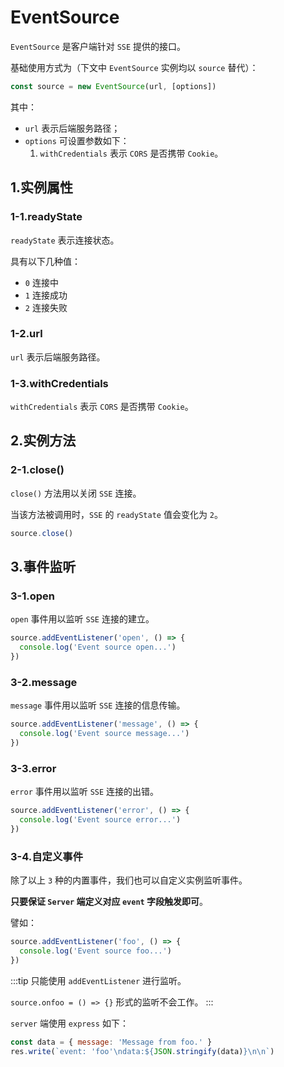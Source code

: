 # EventSource

`EventSource` 是客户端针对 `SSE` 提供的接口。

基础使用方式为（下文中 `EventSource` 实例均以 `source` 替代）：

```js
const source = new EventSource(url, [options])
```

其中：

- `url` 表示后端服务路径；
- `options` 可设置参数如下：
  1. `withCredentials` 表示 `CORS` 是否携带 `Cookie`。

## 1.实例属性

### 1-1.readyState

`readyState` 表示连接状态。

具有以下几种值：

- `0` 连接中
- `1` 连接成功
- `2` 连接失败

### 1-2.url

`url` 表示后端服务路径。

### 1-3.withCredentials

`withCredentials` 表示 `CORS` 是否携带 `Cookie`。

## 2.实例方法

### 2-1.close()

`close()` 方法用以关闭 `SSE` 连接。

当该方法被调用时，`SSE` 的 `readyState` 值会变化为 `2`。

```js
source.close()
```

## 3.事件监听

### 3-1.open

`open` 事件用以监听 `SSE` 连接的建立。

```js
source.addEventListener('open', () => {
  console.log('Event source open...')
})
```

### 3-2.message

`message` 事件用以监听 `SSE` 连接的信息传输。

```js
source.addEventListener('message', () => {
  console.log('Event source message...')
})
```

### 3-3.error

`error` 事件用以监听 `SSE` 连接的出错。

```js
source.addEventListener('error', () => {
  console.log('Event source error...')
})
```

### 3-4.自定义事件

除了以上 `3` 种的内置事件，我们也可以自定义实例监听事件。

**只要保证 `Server` 端定义对应 `event` 字段触发即可**。

譬如：

```js
source.addEventListener('foo', () => {
  console.log('Event source foo...')
})
```

:::tip
只能使用 `addEventListener` 进行监听。

`source.onfoo = () => {}` 形式的监听不会工作。
:::

`server` 端使用 `express` 如下：

```js
const data = { message: 'Message from foo.' }
res.write(`event: 'foo'\ndata:${JSON.stringify(data)}\n\n`)
```
